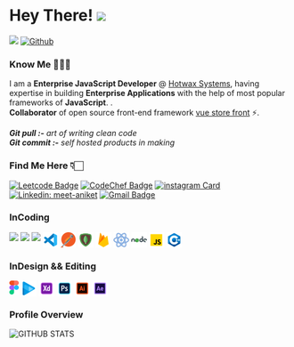 # Hey There! <img src="https://github.com/meet-aniket/meet-aniket/blob/main/gifs/hi.gif" width="40px">


![](https://visitor-badge.laobi.icu/badge?page_id=meet-aniket.meet-aniket)
[![Github](https://img.shields.io/github/followers/meet-aniket?label=Follow&style=social)](https://github.com/meet-aniket)  


### Know Me 🙋🏻‍♂️


I am a **Enterprise JavaScript Developer** @ [Hotwax Systems](https://www.hotwaxsystems.com/), having expertise in building **Enterprise Applications** with the help of most popular frameworks of **JavaScript**.
. <br>**Collaborator** of open source front-end framework [vue store front](https://www.vuestorefront.io/) ⚡. 


_**Git pull :-**_   _art of writing clean code_ <br>
_**Git commit :-**_  _self hosted products in making_

### Find Me Here 👇🏻


[![Leetcode Badge](https://img.shields.io/badge/-LeetCode-f5e642?style=flat-square&logo=Leetcode&logoColor=black)](https://leetcode.com/meet-aniket/)
[![CodeChef Badge](https://img.shields.io/badge/-CodeChef-f59342?style=flat-square&logo=Codechef&logoColor=black)](https://www.codechef.com/users/meet_aniket)
[![instagram Card](https://img.shields.io/badge/-InstaGram-e3dbd5?style=flat-square&logo=Instagram&logoColor=red)](https://www.instagram.com/meet.aniket/)
[![Linkedin: meet-aniket](https://img.shields.io/badge/-@niket_Pandey-blue?style=flat-square&logo=Linkedin&logoColor=white&link=https://www.linkedin.com/in/meet-aniket/)](https://www.linkedin.com/in/meet-aniket/)
[![Gmail Badge](https://img.shields.io/badge/-meet.aniket.kumar@gmail.com-c14438?style=flat-square&logo=Gmail&logoColor=white&link=mailto:meet.aniket.kumar@gmail.com)](mailto:meet.aniket.kumar@gmail.com)

### InCoding

<span style="display:flex;">
<img src="https://img.icons8.com/fluent/28/000000/console.png"/> &nbsp;
<img src="https://img.icons8.com/color/28/000000/git.png"/> &nbsp;
<img src="https://img.icons8.com/fluent/28/000000/chrome.png"/> &nbsp;
<img src="https://github.com/AsishRaju/AsishRaju/raw/master/gifs/code.png"/> &nbsp;
<img src="https://github.com/AsishRaju/AsishRaju/raw/master/gifs/postman..png"/> &nbsp;
<img src="https://github.com/AsishRaju/AsishRaju/raw/master/gifs/mongodb.png"/> &nbsp;
<img src="https://github.com/AsishRaju/AsishRaju/raw/master/gifs/firebase.png"/> &nbsp;
<img src="https://github.com/AsishRaju/AsishRaju/raw/master/gifs/react.png"/> &nbsp;
<img src="https://github.com/AsishRaju/AsishRaju/raw/master/gifs/nodejs.png"/> &nbsp;
<img src="https://github.com/AsishRaju/AsishRaju/raw/master/gifs/javascript.png"/> &nbsp;
<img src="https://github.com/AsishRaju/AsishRaju/raw/master/gifs/c++.png"/> &nbsp;
</span>
  
### InDesign && Editing

<span style="display:flex;">
<img src="https://github.com/AsishRaju/AsishRaju/raw/master/gifs/figma.png" style="height:25px"/> &nbsp;
<img src="https://github.com/AsishRaju/AsishRaju/raw/master/gifs/vegas.png"/> &nbsp;
<img src="https://github.com/AsishRaju/AsishRaju/raw/master/gifs/xd.png"/> &nbsp;
<img src="https://github.com/AsishRaju/AsishRaju/raw/master/gifs/photoshop.png"/> &nbsp;
<img src="https://github.com/AsishRaju/AsishRaju/raw/master/gifs/illustrator.png"/> &nbsp;
<img src="https://github.com/AsishRaju/AsishRaju/raw/master/gifs/aftereffects.png"/> &nbsp;
</span>

### Profile Overview 

![GITHUB STATS](https://github-readme-stats.vercel.app/api?username=meet-aniket&show_icons=true)<br>

